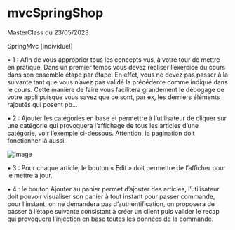 # mvcSpringShop
MasterClass du 23/05/2023

SpringMvc [individuel]

• 1 : Afin de vous approprier tous les concepts vus, à votre tour de mettre en
pratique. Dans un premier temps vous devez réaliser l’exercice du cours dans son
ensemble étape par étape. En effet, vous ne devez pas passer à la suivante tant
que vous n’avez pas validé la précédente comme indiqué dans le cours. Cette
manière de faire vous facilitera grandement le débogage de votre appli puisque
vous savez que ce sont, par ex, les derniers éléments rajoutés qui posent pb...

• 2 : Ajouter les catégories en base et permettre à l’utilisateur de cliquer sur une
catégorie qui provoquera l’affichage de tous les articles d’une catégorie, voir
l’exemple ci-dessous. Attention, la pagination doit fonctionner là aussi.

![image](https://github.com/guillaume-fms/mvcSpringShop/assets/90391689/3726977a-55b5-4c19-a0ba-cc474235c5ff)



• 3 : Pour chaque article, le bouton « Edit » doit permettre de l’afficher pour le
mettre à jour.

• 4 : le bouton Ajouter au panier permet d’ajouter des articles, l’utilisateur doit
pouvoir visualiser son panier à tout instant pour passer commande, pour l’instant,
on ne demandera pas d’authentification, on proposera de passer à l’étape suivante
consistant à créer un client puis valider le recap qui provoquera l’injection en base
toutes les données de la commande.
